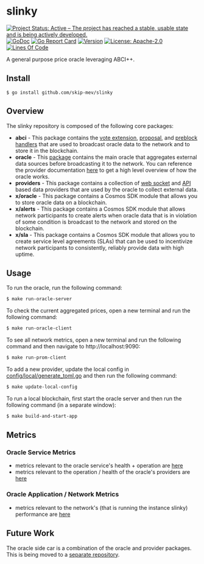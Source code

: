 # slinky

<!-- markdownlint-disable MD013 -->
<!-- markdownlint-disable MD041 -->
[![Project Status: Active – The project has reached a stable, usable state and is being actively developed.](https://www.repostatus.org/badges/latest/active.svg)](https://www.repostatus.org/#wip)
[![GoDoc](https://img.shields.io/badge/godoc-reference-blue?style=flat-square&logo=go)](https://godoc.org/github.com/skip-mev/slinky)
[![Go Report Card](https://goreportcard.com/badge/github.com/skip-mev/slinky?style=flat-square)](https://goreportcard.com/report/github.com/skip-mev/slinky)
[![Version](https://img.shields.io/github/tag/skip-mev/slinky.svg?style=flat-square)](https://github.com/skip-mev/slinky/releases/latest)
[![License: Apache-2.0](https://img.shields.io/github/license/skip-mev/slinky.svg?style=flat-square)](https://github.com/skip-mev/slinky/blob/main/LICENSE)
[![Lines Of Code](https://img.shields.io/tokei/lines/github/skip-mev/slinky?style=flat-square)](https://github.com/skip-mev/slinky)

A general purpose price oracle leveraging ABCI++.

## Install

```shell
$ go install github.com/skip-mev/slinky
```

## Overview

The slinky repository is composed of the following core packages:

* **abci** - This package contains the [vote extension](./abci/ve/README.md), [proposal](./abci/proposals/README.md), and [preblock handlers](./abci/preblock/oracle/README.md) that are used to broadcast oracle data to the network and to store it in the blockchain.
* **oracle** - This [package](./oracle/) contains the main oracle that aggregates external data sources before broadcasting it to the network. You can reference the provider documentation [here](./providers/base/README.md) to get a high level overview of how the oracle works.
* **providers** - This package contains a collection of [web socket](./providers/websockets/README.md) and [API](./providers/apis/README.md) based data providers that are used by the oracle to collect external data. 
* **x/oracle** - This package contains a Cosmos SDK module that allows you to store oracle data on a blockchain.
* **x/alerts** - This package contains a Cosmos SDK module that allows network participants to create alerts when oracle data that is in violation of some condition is broadcast to the network and stored on the blockchain.
* **x/sla** - This package contains a Cosmos SDK module that allows you to create service level agreements (SLAs) that can be used to incentivize network participants to consistently, reliably provide data with high uptime.

## Usage

To run the oracle, run the following command:

```bash
$ make run-oracle-server
```

To check the current aggregated prices, open a new terminal and run the following command:

```bash
$ make run-oracle-client
```

To see all network metrics, open a new terminal and run the following command and then navigate to http://localhost:9090:

```bash
$ make run-prom-client
```

To add a new provider, update the local config in [config/local/generate_toml.go](./config/local/generate_toml.go) and then run the following command:

```bash
$ make update-local-config
```

To run a local blockchain, first start the oracle server and then run the following command (in a separate window):

```bash
$ make build-and-start-app
```

## Metrics

### Oracle Service Metrics

* metrics relevant to the oracle service's health + operation are [here](./oracle/metrics/README.md)
* metrics relevant to the operation / health of the oracle's providers are [here](./providers/base/metrics/README.md)

### Oracle Application / Network Metrics

* metrics relevant to the network's (that is running the instance slinky) performance are [here](./service/metrics/README.md)

## Future Work

The oracle side car is a combination of the oracle and provider packages. This is being moved to a [separate repository](https://github.com/skip-mev/slinky-sidecar).
